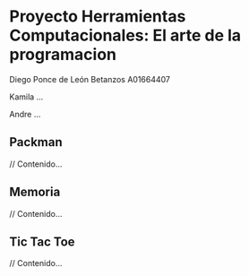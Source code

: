 # Proyecto Herramientas Computacionales: El arte de la programacion

Diego Ponce de León Betanzos A01664407

Kamila ...

Andre ...

## Packman
// Contenido...

## Memoria
// Contenido...

## Tic Tac Toe
// Contenido...
